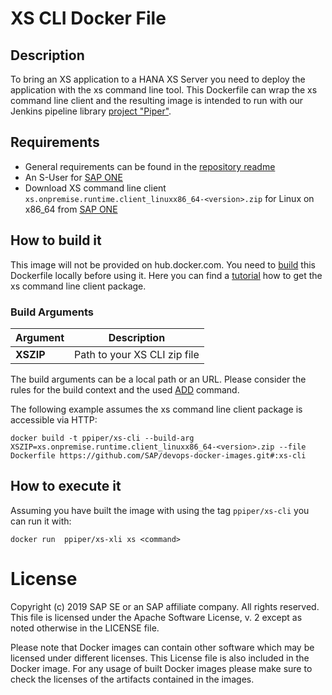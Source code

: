 # XS CLI Docker File
## Description
To bring an XS application to a HANA XS Server you need to deploy the application with the xs command line tool. This Dockerfile can wrap the xs command line client and the resulting image is intended to run with our Jenkins pipeline library [project "Piper"][piper]. 

## Requirements
* General requirements can be found in the [repository readme][general]
* An S-User for [SAP ONE][sapone]
* Download XS command line client ```xs.onpremise.runtime.client_linuxx86_64-<version>.zip``` for Linux on x86_64 from [SAP ONE][sapone]

## How to build it

This image will not be provided on hub.docker.com. You need to [build][dockerbuild] this Dockerfile locally before using it. Here you can find a [tutorial][xsclient] how to get the xs command line client package.

### Build Arguments
| Argument | Description |
| ---------| ------------|
| **XSZIP** | Path to your XS CLI zip file |

The build arguments can be a local path or an URL. Please consider the rules for the build context and the used [ADD][dockerbuildadd] command.

The following example assumes the xs command line client package is accessible via HTTP:
```
docker build -t ppiper/xs-cli --build-arg XSZIP=xs.onpremise.runtime.client_linuxx86_64-<version>.zip --file Dockerfile https://github.com/SAP/devops-docker-images.git#:xs-cli
```

## How to execute it
Assuming you have built the image with using the tag `ppiper/xs-cli` you can run it with:

```
docker run  ppiper/xs-xli xs <command>
```


# License
Copyright (c) 2019 SAP SE or an SAP affiliate company. All rights reserved. This file is licensed under the Apache Software License, v. 2 except as noted otherwise in the LICENSE file.

Please note that Docker images can contain other software which may be licensed under different licenses. This License file is also included in the Docker image. For any usage of built Docker images please make sure to check the licenses of the artifacts contained in the images.

[piper]: https://sap.github.io/jenkins-library/
[xsclient]: https://developers.sap.com/germany/tutorials/hxe-ua-install-xs-xli-client.html
[sapone]: https://launchpad.support.sap.com/
[general]: https://github.com/SAP/devops-docker-images/blob/master/README.md
[dockerbuild]: https://docs.docker.com/engine/reference/commandline/build/
[dockerbuildadd]: https://docs.docker.com/engine/reference/builder/#add